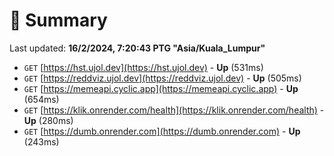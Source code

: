 # 📖 Summary
Last updated: **16/2/2024, 7:20:43 PTG "Asia/Kuala_Lumpur"**

- `GET` [https://hst.ujol.dev](https://hst.ujol.dev) - **Up** (531ms)
- `GET` [https://reddviz.ujol.dev](https://reddviz.ujol.dev) - **Up** (505ms)
- `GET` [https://memeapi.cyclic.app](https://memeapi.cyclic.app) - **Up** (654ms)
- `GET` [https://klik.onrender.com/health](https://klik.onrender.com/health) - **Up** (280ms)
- `GET` [https://dumb.onrender.com](https://dumb.onrender.com) - **Up** (243ms)
